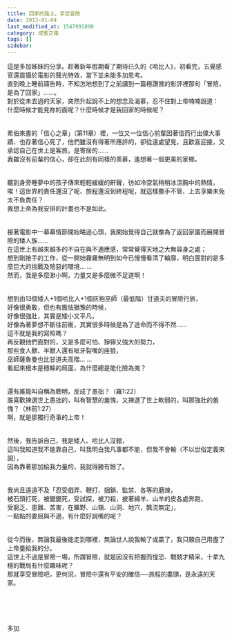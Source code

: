 ```yaml
---
title: 回家的路上，享受冒險
date: 2013-01-04
last_modified_at: 1547991890
category: 成聖之路
tags: []
sidebar: 
---
```


<p>這是多加姊妹的分享。<!--more-->趁著新年假期看了期待已久的《哈比人》，初看完，五覺感官還震懾於電影的聲光特效，當下並未能多加思考。<br/>直到晚上睡前禱告時，不知怎地想到了之前讀到一篇極讚賞的影評裡那句「冒險，是為了回家」……。<br/>對於從未去過的天家，突然升起說不上的想念及渴慕，忍不住對上帝喃喃說道：<br/>什麼時候才能見祢的面呢？什麼時候才是我回家的時候呢？<br/><br/><br/>希伯來書的「信心之章」（第11章）裡，一位又一位信心前輩因著信而行出偉大事蹟、也存著信心死了，他們雖沒有得著所應許的，卻從遠處望見，且歡喜迎接，又承認自己在世上是客旅，是寄居的……<br/>我雖沒有前輩的信心，卻在此刻有同樣的羨慕，遙想著一個更美的家鄉。<br/><br/><br/>聽到身旁睡夢中的孩子傳來輕輕緩緩的鼾聲，彷如冷空氣稍稍冰涼胸中的熱情，<br/>唉！這世界的責任還沒了呢、旅程還沒到終程呢，就這樣撒手不管、上去享樂未免太不負責任？<br/>我想上帝為我安排的計畫也不是如此。<br/><br/><br/>接著電影中一幕幕情節開始略過心頭，我開始覺得自己就像為了返回家園而展開冒險的矮人族......<br/>在這世上有越來越多的不自在與不適應感，常常覺得天地之大無容身之處；<br/>想到剛接手的工作，從一開始霧霧無明到如今已慢慢看清了輪廓，明白面對的是多麼巨大的挑戰及險惡的環境... ...<br/>然而，我是多麼渺小啊，力量又是多麼微不足道啊！<br/><br/><br/>想到由13個矮人+1個哈比人+1個灰袍巫師（最低階）甘道夫的冒險行旅，<br/>好像很勇敢，但也有膽怯猶豫的時候，<br/>好像很強壯，其實是矮小又平凡，<br/>好像為著夢想不斷往前衝，其實很多時候是為了逃命而不得不然……<br/>這不就是我的寫照嗎？<br/>再反觀他們面對的，又是多麼可怕、猙獰又強大的勢力，<br/>那些食人獸、半獸人還有呲牙裂嘴的座狼，<br/>巫師薩魯曼也比甘道夫高階... ...<br/>看起來根本是穩輸的局面，為什麼總是能化險為夷？<br/><br/><br/>還有誰能叫自稱為聰明，反成了愚拙？（羅1:22）<br/>誰喜歡揀選世上愚拙的，叫有智慧的羞愧，又揀選了世上軟弱的，叫那強壯的羞愧？（林前1:27）<br/>啊，就是那獨行奇事的上帝！<br/><br/><br/>然後，我告訴自己，我是矮人、哈比人沒錯，<br/>這叫我知道我不能靠自己，叫我明白我凡事都不能，但我不會輸（不以世俗定義來說），<br/>因為靠著那加給我力量的，我就得勝有餘了。<br/><br/><br/>我尚且遠遠不及「忍受戲弄、鞭打、捆鎖、監禁、各等的磨煉，<br/>被石頭打死，被鋸鋸死，受試探，被刀殺，披著綿羊、山羊的皮各處奔跑，<br/>受窮乏、患難、苦害，在曠野、山嶺、山洞、地穴，飄流無定」，<br/>一點點的委屈與不適，有什麼好說嘴的呢？<br/><br/><br/>從今而後，無論我最後能走到哪裡，無論世人說我輸了或贏了，我只願自己用盡了上帝量給我的分。<br/>這世上不過是冒險一場，所謂冒險，就是因沒有把握而惶恐、戰兢才精采，十拿九穩的戰局有什麼趣味呢？<br/>那就享受冒險吧，更何況，冒險中還有平安的確信──旅程的盡頭，是永遠的天家。<br/><br/><br/><br/><br/><br/>多加<br/><br/><br/><br/><br/><br/></p>